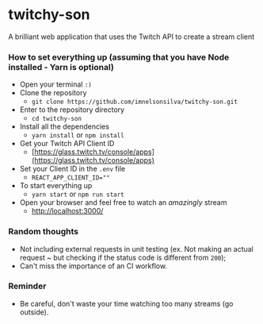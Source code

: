 # twitchy-son

A brilliant web application that uses the Twitch API to create a stream client

### How to set everything up (assuming that you have Node installed - Yarn is optional)

- Open your terminal `:)`
- Clone the repository
  - `git clone https://github.com/imnelsonsilva/twitchy-son.git`
- Enter to the repository directory
  - `cd twitchy-son`
- Install all the dependencies
  - `yarn install` or `npm install`
- Get your Twitch API Client ID
  - [https://glass.twitch.tv/console/apps](https://glass.twitch.tv/console/apps)
- Set your Client ID in the `.env` file
  - `REACT_APP_CLIENT_ID=""`
- To start everything up
  - `yarn start` or `npm run start`
- Open your browser and feel free to watch an _amazingly_ stream
  - [http://localhost:3000/](http://localhost:3000/)

### Random thoughts

- Not including external requests in unit testing (ex. Not making an actual request ~ but checking if the status code is different from `200`);
- Can't miss the importance of an CI workflow.

### Reminder

- Be careful, don't waste your time watching too many streams (go outside).

